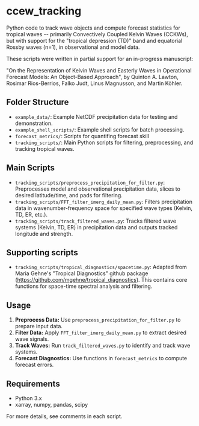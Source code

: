 # ccew_tracking

Python code to track wave objects and compute forecast statistics for tropical waves -- primarily Convectively Coupled Kelvin Waves (CCKWs), but with support for the "tropical depression (TD)" band and equatorial Rossby waves (n=1), in observational and model data.

These scripts were written in partial support for an in-progress manuscript:

"On the Representation of Kelvin Waves and Easterly Waves in Operational Forecast Models: An Object-Based Approach", by Quinton A. Lawton, Rosimar Rios-Berrios, Falko Judt, Linus Magnusson, and Martin Köhler.


## Folder Structure

- `example_data/`: Example NetCDF precipitation data for testing and demonstration.
- `example_shell_scripts/`: Example shell scripts for batch processing.
- `forecast_metrics/`: Scripts for quantifing forecast skill 
- `tracking_scripts/`: Main Python scripts for filtering, preprocessing, and tracking tropical waves.

## Main Scripts

- `tracking_scripts/preprocess_precipitation_for_filter.py`: Preprocesses model and observational precipitation data, slices to desired latitude/time, and pads for filtering.
- `tracking_scripts/FFT_filter_imerg_daily_mean.py`: Filters precipitation data in wavenumber-frequency space for specified wave types (Kelvin, TD, ER, etc.).
- `tracking_scripts/track_filtered_waves.py`: Tracks filtered wave systems (Kelvin, TD, ER) in precipitation data and outputs tracked longitude and strength.

## Supporting scripts
- `tracking_scripts/tropical_diagnostics/spacetime.py`: Adapted from Maria Gehne's "Tropical Diagnostics" github package (https://github.com/mgehne/tropical_diagnostics). This contains core functions for space-time spectral analysis and filtering.

## Usage

1. **Preprocess Data:** Use `preprocess_precipitation_for_filter.py` to prepare input data.
2. **Filter Data:** Apply `FFT_filter_imerg_daily_mean.py` to extract desired wave signals.
3. **Track Waves:** Run `track_filtered_waves.py` to identify and track wave systems.
4. **Forecast Diagnostics:** Use functions in `forecast_metrics` to compute forecast errors.

## Requirements

- Python 3.x
- xarray, numpy, pandas, scipy

For more details, see comments in each script.



